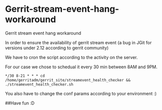 # Gerrit-stream-event-hang-workaround
Gerrit stream event hang workaround

In order to ensure the availability of gerrit stream event (a bug in JGit for versions under 2.12 according to gerrit community)

We have to cron the script according to the activity on the server.

For our case we chose to schedual it every 30 min between 8AM and 9PM.

```
*/30 8-21 * * * cd /home/gerritadm/gerrit_site/streamevent_health_checker && ./streamevent_health_checker.sh
```
You also have to change the conf params according to your environment :)

##Have fun :D
